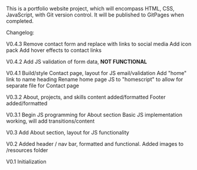 This is a portfolio website project, which will encompass HTML, CSS, JavaScript, with Git version control. It will be published to GitPages when completed.

Changelog:

V0.4.3
Remove contact form and replace with links to social media
Add icon pack
Add hover effects to contact links

V0.4.2
Add JS validation of form data, **NOT FUNCTIONAL**

V0.4.1
Build/style Contact page, layout for JS email/validation
Add "home" link to name heading
Rename home page JS to "homescript" to allow for separate file for Contact page

V0.3.2
About, projects, and skills content added/formatted
Footer added/formatted

V0.3.1
Begin JS programming for About section
Basic JS implementation working, will add transitions/content

V0.3
Add About section, layout for JS functionality

V0.2
Added header / nav bar, formatted and functional.
Added images to /resources folder

V0.1
Initialization